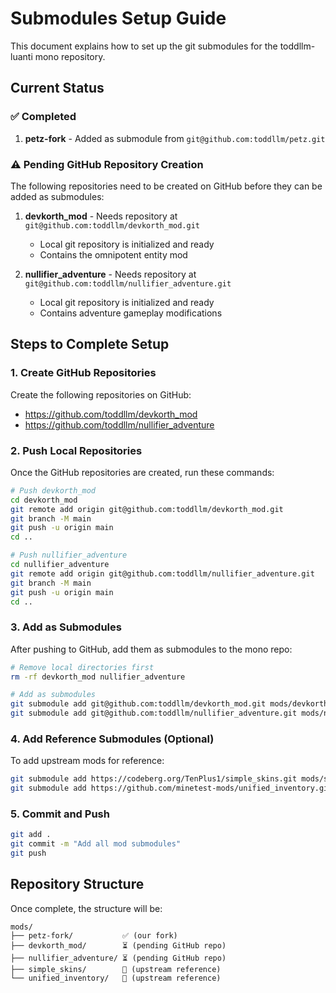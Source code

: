 # Submodules Setup Guide

This document explains how to set up the git submodules for the toddllm-luanti mono repository.

## Current Status

### ✅ Completed
1. **petz-fork** - Added as submodule from `git@github.com:toddllm/petz.git`

### ⚠️ Pending GitHub Repository Creation

The following repositories need to be created on GitHub before they can be added as submodules:

1. **devkorth_mod** - Needs repository at `git@github.com:toddllm/devkorth_mod.git`
   - Local git repository is initialized and ready
   - Contains the omnipotent entity mod
   
2. **nullifier_adventure** - Needs repository at `git@github.com:toddllm/nullifier_adventure.git`
   - Local git repository is initialized and ready
   - Contains adventure gameplay modifications

## Steps to Complete Setup

### 1. Create GitHub Repositories

Create the following repositories on GitHub:
- https://github.com/toddllm/devkorth_mod
- https://github.com/toddllm/nullifier_adventure

### 2. Push Local Repositories

Once the GitHub repositories are created, run these commands:

```bash
# Push devkorth_mod
cd devkorth_mod
git remote add origin git@github.com:toddllm/devkorth_mod.git
git branch -M main
git push -u origin main
cd ..

# Push nullifier_adventure  
cd nullifier_adventure
git remote add origin git@github.com:toddllm/nullifier_adventure.git
git branch -M main
git push -u origin main
cd ..
```

### 3. Add as Submodules

After pushing to GitHub, add them as submodules to the mono repo:

```bash
# Remove local directories first
rm -rf devkorth_mod nullifier_adventure

# Add as submodules
git submodule add git@github.com:toddllm/devkorth_mod.git mods/devkorth_mod
git submodule add git@github.com:toddllm/nullifier_adventure.git mods/nullifier_adventure
```

### 4. Add Reference Submodules (Optional)

To add upstream mods for reference:

```bash
git submodule add https://codeberg.org/TenPlus1/simple_skins.git mods/simple_skins
git submodule add https://github.com/minetest-mods/unified_inventory.git mods/unified_inventory
```

### 5. Commit and Push

```bash
git add .
git commit -m "Add all mod submodules"
git push
```

## Repository Structure

Once complete, the structure will be:
```
mods/
├── petz-fork/           ✅ (our fork)
├── devkorth_mod/        ⏳ (pending GitHub repo)
├── nullifier_adventure/ ⏳ (pending GitHub repo)
├── simple_skins/        📌 (upstream reference)
└── unified_inventory/   📌 (upstream reference)
```